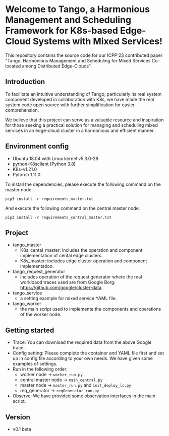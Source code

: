 Welcome to Tango, a Harmonious Management and Scheduling Framework for K8s-based Edge-Cloud Systems with Mixed Services!
==================================

This repository contains the source code for our ICPP'23 contributed paper "Tango: Harmonious Management and Scheduling for Mixed Services Co-located among Distributed Edge-Clouds".

## Introduction
To facilitate an intuitive understanding of Tango, particularly its real system component developed in collaboration with K8s, we have made the real system code open source with further simplification for easier comprehension.

We believe that this project can serve as a valuable resource and inspiration for those seeking a practical solution for managing and scheduling mixed services in an edge-cloud cluster in a harmonious and efficient manner.


## Environment config
- Ubuntu 18.04 with Linux kernel v5.3.0-28
- python-K8sclient (Python 3.8)
- K8s-v1.21.0
- Pytorch 1.11.0

To install the dependencies, please execute the following command on the master node:

```
pip3 install -r requirements_master.txt
```

And execute the following command on the central master node:

```
pip3 install -r requirements_central_master.txt
```

## Project
- tango_master
    - K8s_cental_master: includes the operation and component implementation of cental edge clusters.
    - K8s_master: includes edge cluster operation and component implementation.
- tango_request_generator
    - includes operation of the request generator where the real workloaod traces used are from Google Borg: https://github.com/google/cluster-data.
- tango_service
    - a setting example for mixed service YAML file.
- tango_worker
    - the main script used to implemente the components and operations of the worker node.
    
## Getting started

- Trace: You can download the required data from the above Google trace.
- Config setting: Please complete the container and YAML file first and set up in config file according to your own needs. We have given some examples of settings.
- Run in the following order:  
    - worker node -> `worker_run.py`
    - central master node -> `main_central.py`
    - master node -> `master_run.py` and `init_deploy_lc.py`
    - req_generator -> `reqGenerator_run.py`
- Observe: We have provided some observation interfaces in the main script.

## Version
- v0.1 beta
